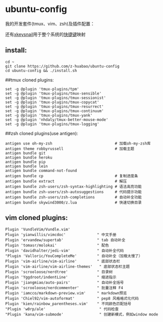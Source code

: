 # ubuntu-config

我的开发套件(tmux、vim、zsh)及插件配置：

还有[xkeysnail](https://github.com/mooz/xkeysnail)用于整个系统的[快捷键](https://github.com/z-huabao/ubuntu-config/blob/master/others/xkeysrc.py)映射

## install:

    cd ~
    git clone https://github.com/z-huabao/ubuntu-config
    cd ubuntu-config && ./install.sh

##tmux cloned plugins:

    set -g @plugin 'tmux-plugins/tpm'
    set -g @plugin 'tmux-plugins/tmux-sensible'
    set -g @plugin 'tmux-plugins/tmux-sessionist'
    set -g @plugin 'tmux-plugins/tmux-copycat'
    set -g @plugin 'tmux-plugins/tmux-resurrect'
    set -g @plugin 'tmux-plugins/tmux-continuum'
    set -g @plugin 'tmux-plugins/tmux-yank'
    set -g @plugin 'nhdaly/tmux-better-mouse-mode'
    set -g @plugin 'tmux-plugins/tmux-logging'

##zsh cloned plugins(use antigen):

    antigen use oh-my-zsh                            # 加载oh-my-zsh库
    antigen theme robbyrussell                       # 加载主题
    antigen bundle git
    antigen bundle heroku
    antigen bundle pip
    antigen bundle lein
    antigen bundle command-not-found
    antigen bundle cp                                # 复制进度条
    antigen bundle extract                           # 解压
    antigen bundle zsh-users/zsh-syntax-highlighting # 语法高亮功能
    antigen bundle zsh-users/zsh-autosuggestions     # 代码提示功能
    antigen bundle zsh-users/zsh-completions         # 自动补全功能
    antigen bundle skywind3000/z.lua                 # 快速切换目录

## vim cloned plugins:

    Plugin 'VundleVim/Vundle.vim'
    Plugin 'yianwillis/vimcdoc'              " 中文手册
    Plugin 'ervandew/supertab'               " tab 自动补全
    Plugin 'tomasr/molokai'                  " 配色
    Plugin 'davidhalter/jedi-vim'            " 自动补全代码
    "Plugin 'Valloric/YouCompleteMe'         " 自动补全（加载太慢了）
    Plugin 'vim-airline/vim-airline'         " 底部状态栏
    Plugin 'vim-airline/vim-airline-themes'   " 底部状态栏主题
    Plugin 'scrooloose/nerdtree'             " 目录树
    Plugin 'Yggdroot/indentLine'             " 缩进指示
    Plugin 'jiangmiao/auto-pairs'            " 自动补全括号
    Plugin 'scrooloose/nerdcommenter'        " 批量注释 F4
    Plugin 'iamcco/markdown-preview.vim'     " markdown预览
    Plugin 'Chiel92/vim-autoformat'          " pep8 风格格式化代码
    Plugin 'kien/rainbow_parentheses.vim'    " 不同颜色匹配括号
    "Plugin 'w0rp/ale'                        " 代码检查
    "Plugin 'kana/vim-submode'                " 创建新模式，例如window mode
